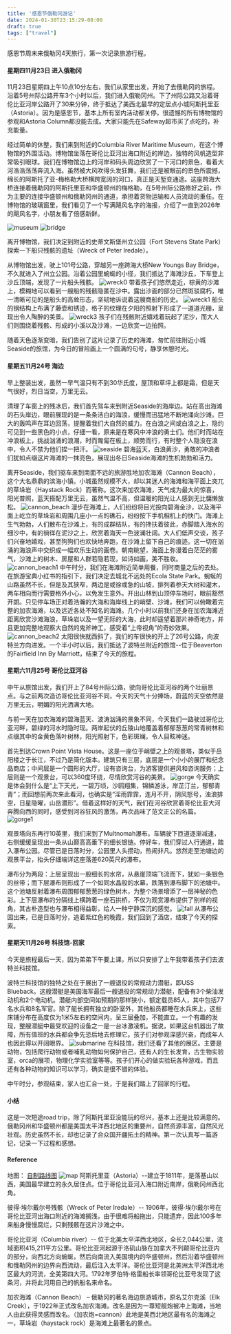 ```yaml
---
title: '感恩节俄勒冈游记'
date: 2024-01-30T23:15:29-08:00
draft: true
tags: ["travel"]
---
```


感恩节周末来俄勒冈4天旅行，第一次记录旅游行程。

#### 星期四11月23日 进入俄勒冈
11月23日星期四上午10点10分左右，我们从家里出发，开始了去俄勒冈的旅程。沿着5号州际公路开车3个小时以后，我们进入俄勒冈州。下了州际公路又沿着哥伦比亚河岸公路开了30来分钟，终于抵达了美西北最早的定居点小城阿斯托里亚（Astoria）。因为是感恩节，基本上所有室内活动都关停，很遗憾的所有博物馆的参观和Astoria Column都没能去成。大家只能先在Safeway超市买了点吃的，补充能量。

经过简单的休整，我们来到附近的Columbia River Maritime Museum，在这个博物馆的外围活动。博物馆坐落在哥伦比亚河出海口附近的岸边，独特的风帆造型非常吸引眼球。我们在博物馆边上的河岸和码头周边欣赏了一下河口的景色，看着大河浩浩荡荡奔流入海。虽然被大风吹得头发狂舞，我们还是被眼前的景色所震撼，绵长的阿斯托了亚-梅格勒大桥横跨宽阔的河口，真正是天堑变通途。这座跨海大桥连接着俄勒冈的阿斯托里亚和华盛顿州的梅格勒，在5号州际公路修好之前，作为主要的连接华盛顿州和俄勒冈州的通道，承担着货物运输和人员流动的重任。在博物馆的玻璃窗里，我们看见了一个写满飓风名字的海报，介绍了一直到2026年的飓风名字，小朋友看了倍感新鲜。

![museum](/img/museum0.jpg)
![bridge](/img/bridge0.jpg)

离开博物馆，我们决定到附近的史蒂文斯堡州立公园（Fort Stevens State Park）探索一下船只残骸的遗址（Wreck of Peter Iredale）。

从博物馆出发，驶上101号公路，穿越另一座跨海大桥New Youngs Bay Bridge，不久就进入了州立公园。沿着公园里蜿蜒的小径，我们抵达了海滩沙丘，下车登上沙丘顶端，发现了一片船头残骸。
![wreck0](/img/wreck0.jpg)
带着孩子们悠然走近，棕黄的沙滩上，模糊地可以看到一艘船的残骸隐匿在沙中。露出沙面的部分已然斑驳腐朽，唯一清晰可见的是船头的高耸形态，坚韧地诉说着这艘商船的历史。
![wreck1](/img/wreck1.jpg)
船头的钢结构上布满了藤壶和锈迹，格子的纹理在夕阳的照射下形成了一道道光栅，呈现出令人陶醉的美景。
![wreck3](/img/wreck3.jpg)
孩子们在残骸附近嬉戏着玩起了泥沙，而大人们则围绕着残骸、形成的小溪以及沙滩，一边欣赏一边拍照。

随着天色逐渐变暗，我们告别了这片记录了历史的海滩，匆忙前往附近小城Seaside的旅馆，为今日的冒险画上一个圆满的句号，静享休憩时光。

####
#### 星期五11月24号 海边
早上整装出发，虽然一早气温只有不到30华氏度，屋顶和草坪上都是霜，但是天气很好，烈日当空，万里无云。

清理了车窗上的残冰后，我们首先驾车来到附近Seaside的海岸边。站在高出海滩的石头岸边，眼前展现的是一条条洁白的海浪，缓慢而迅猛地不断地涌向沙滩。巨大的轰鸣声在耳边回荡，提醒着我们大自然的威力。在白浪之间或白浪之上，隐约可见到一些黑色的小点，仔细一看，原来是在寒风中冲浪的勇士们。他们时而站在冲浪板上，挑战汹涌的浪潮，时而匍匐在板上，顺势而行，有时整个人隐没在浪中，令人不禁为他们捏一把汗。
![seaside](/img/seaside0.jpg)
碧海蓝天，白浪黄沙，勇敢的冲浪者们犹如点缀这片海滩的一抹亮色，展现出冬日Seaside海滩的生机勃勃和活力。

离开Seaside，我们驱车来到南面不远的旅游胜地加农海滩（Cannon Beach），这个大名鼎鼎的滨海小镇。小城虽然规模不大，却以其迷人的海滩和海平面上突兀的草垛岩（Haystack Rock）而著称。这次来加农海滩，天气成为最大的惊喜，阳光普照，蓝天搭配万里无云，虽然气温不高，但温暖的阳光让人感到无比慵懒放松。
![cannon_beach](/img/cannonbeach0.jpg)
 漫步在海滩上，人们纷纷将目光投向碧海金沙，以及海平面上屹立的草垛岩和周围几座小一点的礁石，纷纷按下手机相机上的快门。海滩上生气勃勃，人们散布在沙滩上，有的成群结队，有的搀扶着彼此，赤脚踏入海水的细沙中，有的徜徉在泥沙之上，欣赏着海天一色波澜壮阔。大人们低声交谈，孩子们兴奋地嬉戏，甚至狗狗们也欢快地奔跑，在沙滩上留下自己的痕迹。这一切在汹涌的海浪声中交织成一幅欢乐生动的画卷。朝南眺望，海面上弥漫着白茫茫的雾气，沙滩上的树木、房屋和人群若隐若现，如诗如画，美不胜收。
![cannon_beach1](/img/cannonbeach1.jpg)
中午时分，我们在海滩附近简单用餐，同时商量之后的去处。在旅游宝典小红书的指引下，我们决定去城北不远处的Ecola State Park。蜿蜒的山路虽然不长，但是及其狭窄，两边是或徐或急的山坡，排列着参天大树和灌木，两车相向而行需要格外小心，以免发生意外。开出山林到山顶停车场时，眼前豁然开朗。只见停车场正对着浩瀚的大海和海岸线上的峭壁、沙滩。我们可以俯瞰着完整的加农海滩，以及远近各处不知名的海滩。几个小时以前我们还身在加农海滩近距离欣赏沙滩海浪，草垛岩以及一望无际的大海，此时却遥望着那片神奇地方，并且更加完整地观察大自然的鬼斧神工，感受着“上帝视角”的奇妙效果。
![cannon_beach2](/img/cannonbeach2.jpg)
太阳很快就西斜了，我们的车很快的开上了26号公路，向波特兰方向进发。一个半小时以后，我们抵达了波特兰附近的旅馆--位于Beaverton的Fairfield Inn By Marriott，结束了今天的旅程。

#### 星期六11月25号 哥伦比亚河谷
中午从旅馆出发，我们开上了84号州际公路，驶向哥伦比亚河谷的两个壮丽景点。与之前两次造访哥伦比亚河谷不同，今天的天气十分捧场，蔚蓝的天空依然是万里无云，明媚的阳光洒满大地。

与前一天在加农海滩的碧海蓝天、波涛汹涌的景象不同，今天我们一路驶过哥伦比亚河畔，碧绿的河水时隐时现。两岸起伏的丘陵山地覆盖着郁郁葱葱的常青树林和点缀其中的金黄色落叶树林，阳光照射下，色彩斑斓，令人目眩神迷。

首先到达Crown Point Vista House。这是一座位于峭壁之上的观景塔，类似于岳阳楼之于长江，不过乃是简化版本。建筑只有三层，底层是一个小小的展厅和纪念品商店；中间层是一个圆形的大厅，设有咨询台，为游客提供避风和咨询服务；上层则是一个观景台，可以360度环绕，尽情欣赏河谷的美景。
![gorge](/img/gorge0.jpg)
今天确实是体会到什么是“上下天光，一碧万顷，沙鸥翔集，锦鳞游泳，岸芷汀兰，郁郁青青”；而回想前两次来此看河，也确实是“淫雨霏霏，连月不开，阴风怒号，浊浪排空，日星隐曜，山岳潜形”。借着这样好的天气，我们在河谷欣赏着哥伦比亚大河奔腾向西的同时，感受到河谷狂风的激荡，再次品味了范文正公的名篇。
![gorge1](/img/gorge1.jpg)


观景塔向东再行10英里，我们来到了Multnomah瀑布。车辆驶下匝道逐渐减速，右侧缓缓呈现出一条从山巅高高垂下的细长银链。停好车，我们穿过人行通道，踏入瀑布公园。尽管已是日落时分，公园里人头攒动，热闹非凡。悠然走至池塘边的观景平台，抬头仔细端详这座落差620英尺的瀑布。

瀑布分为两段：上层呈现出一股细长的水帘，从悬崖顶端飞流而下，犹如一条银色的丝带；而下层瀑布则形成了一个如同水晶般的水幕，跌落到瀑布脚下的池塘中。这个池塘反射着瀑布周围郁郁葱葱的绿色树木，为整个场景增添了一层神秘的色彩。上下层瀑布的分隔线上横跨着一座石拱桥，不仅为观赏瀑布提供了别样的视角，其古朴造型也与瀑布相得益彰，给人一种宁静深沉的感觉。
![fall](/img/fall0.jpg)
从瀑布公园出来，已是日落时分，追着紫红色的晚霞，我们回到了酒店，结束了今天的探索。

#### 星期天11月26号 科技馆-回家
今天是旅程最后一天，因为弟弟下午要上课，所以只安排了上午我带着孩子们去波特兰科技馆。

波特兰科技馆的独特之处在于展出了一艘退役的常规动力潜艇，即USS Blueback。这艘潜艇是美国海军最后一艘退役的常规动力潜艇，配备有3个柴油发动机和2个电动机。潜艇内部空间如预期的那样狭小，额定载员85人，其中包括77名水兵和8名军官。除了艇长拥有独立的卧室外，其他船员都睡在水兵床上，这些床铺分布在高度仅为1米5左右的空间内，呈三层叠加，不能直立。一个有趣的发现，整艘潜艇中最受欢迎的设备之一是一台冰激凌机。据说，如果这台机器出了故障，所有值班的水兵都会争先恐后地去修理它。孩子们对参观深感兴奋，而成年人也因此得以开阔眼界。
![submarine](/img/submarine.jpg)
在科技馆，我们还看了其他的展区。主要是动物，包括爬行动物或者哺乳动物如何保护自己，还有人的生长发育，古生物实验室，orca的展项，物理化学实验室等等。孩子们开心的做实验玩各种游戏，而且还有各种动物的知识可以学习，确实是很不错的体验。

中午时分，参观结束，家人也汇合一处，于是我们踏上了回家的行程。

#### 小结
这是一次短途road trip，除了阿斯托里亚没能玩的尽兴，基本上还是比较满意的。俄勒冈州和华盛顿州都是美国太平洋西北地区的重要州，自然资源丰富，自然风光壮观。历史虽然不长，却也记录了合众国开疆拓土的精神。第一次认真写一篇游记，记录一下过程和感想。

#### Reference
地图：
[自制路线图](https://www.google.com/maps/@45.856358,-123.2751928,10z/data=!3m1!4b1!4m2!6m1!1s1SQdYx1WFfN8UcZTyTHNjG6vCJTQbTgg?entry=ttu)
![map](/img/map.png)
阿斯托里亚（Astoria）--建立于1811年，是落基山以西，美国最早建立的永久居住点。位于哥伦比亚河入海口附近南岸，俄勒冈州西北角。

彼得·埃尔戴尔号残骸（Wreck of Peter Iredale）-- 1906年，彼得·埃尔戴尔号在哥伦比亚河出海口附近的海滩搁浅，由于很难将船拖出，只能遗弃，因此100多年来船身慢慢腐烂，只剩残骸在这片沙滩之中。

哥伦比亚河（Columbia river）-- 位于北美太平洋西北地区，全长2,044公里，流域面积415,211平方公里。哥伦比亚河起源于洛矶山脉在加拿大不列颠哥伦比亚内的部分，向西北方向蜿蜒，然后向南流入美国境内的华盛顿州，然后沿着华盛顿州和俄勒冈州的边界向西流动，最后注入太平洋。哥伦比亚河是北美洲太平洋西北地区最大的河流，全美第四大河。1792年罗伯特·格雷船长率领哥伦比亚号发现了这条河，并将此河用自己的帆船名来命名。

加农海滩（Cannon Beach） – 俄勒冈的著名海边旅游城市，原名艾尔克溪（Elk Creek），于1922年正式改名加农海滩。改名是因为一尊短舰炮被冲上海滩，当地人由此获得灵感而改名。（加农炮=cannon）此地是美西北地区最有名的海滩之一，草垛岩（haystack rock）是海滩上最著名的景点。




